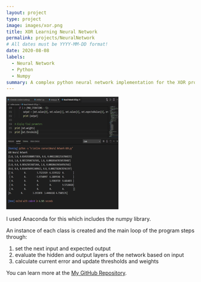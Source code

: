 ```yaml
---
layout: project
type: project
image: images/xor.png
title: XOR Learning Neural Network
permalink: projects/NeuralNetwork
# All dates must be YYYY-MM-DD format!
date: 2020-08-08
labels:
  - Neural Network
  - Python
  - Numpy
summary: A complex python neural network implementation for the XOR problem in PYTHON.
---
```


<div class="ui small rounded images">
  <img class="ui image" src="../images/xor.png">
</div>

I used Anaconda for this which includes the numpy library.

An instance of each class is created and the main loop of the program steps through:
1. set the next input and expected output
2. evaluate the hidden and output layers of the network based on input
3. calculate current error and update thresholds and weights



You can learn more at the [My GitHub Repository](https://github.com/attaullahshafiq10/XOR-Learning-Neural-Network).
